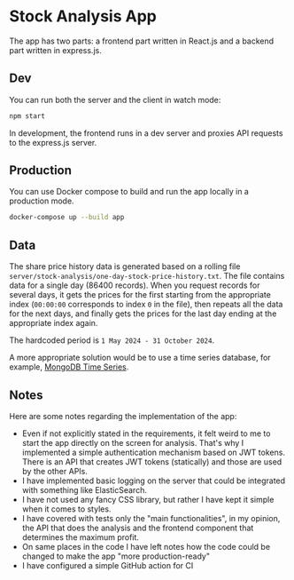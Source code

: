 # Stock Analysis App

The app has two parts: a frontend part written in React.js and a backend part written in express.js.

## Dev

You can run both the server and the client in watch mode:

```bash
npm start
```

In development, the frontend runs in a dev server and proxies API requests to the express.js server.

## Production

You can use Docker compose to build and run the app locally in a production mode.

```bash
docker-compose up --build app
```

## Data

The share price history data is generated based on a rolling file `server/stock-analysis/one-day-stock-price-history.txt`. The file contains data for a single day (86400 records). When you request records for several days, it gets the prices for the first starting from the appropriate index (`00:00:00` corresponds to index `0` in the file), then repeats all the data for the next days, and finally gets the prices for the last day ending at the appropriate index again.

The hardcoded period is `1 May 2024 - 31 October 2024`.

A more appropriate solution would be to use a time series database, for example, [MongoDB Time Series](https://www.mongodb.com/docs/manual/core/timeseries-collections/).

## Notes

Here are some notes regarding the implementation of the app:

- Even if not explicitly stated in the requirements, it felt weird to me to start the app directly on the screen for analysis. That's why I implemented a simple authentication mechanism based on JWT tokens. There is an API that creates JWT tokens (statically) and those are used by the other APIs.
- I have implemented basic logging on the server that could be integrated with something like ElasticSearch.
- I have not used any fancy CSS library, but rather I have kept it simple when it comes to styles.
- I have covered with tests only the "main functionalities", in my opinion, the API that does the analysis and the frontend component that determines the maximum profit.
- On same places in the code I have left notes how the code could be changed to make the app "more production-ready"
- I have configured a simple GitHub action for CI

